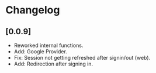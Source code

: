 # Changelog

## [0.0.9]

- Reworked internal functions.
- Add: Google Provider.
- Fix: Session not getting refreshed after signin/out (web).
- Add: Redirection after signing in.
